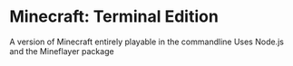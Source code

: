 # Minecraft: Terminal Edition
A version of Minecraft entirely playable in the commandline
Uses Node.js and the Mineflayer package
